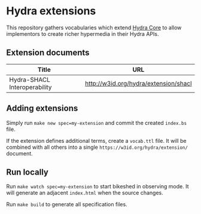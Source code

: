 # Hydra extensions

This repository gathers vocabularies which extend [Hydra Core](http://www.hydra-cg.com/spec/latest/core/) to allow implementors to create richer hypermedia in their Hydra APIs.

## Extension documents

<!-- please keep this sorted alphabetically -->

| Title | URL |
| -- | -- |
| Hydra-SHACL Interoperability | http://w3id.org/hydra/extension/shacl |

## Adding extensions

Simply run `make new spec=my-extension` and commit the created `index.bs` file.

If the extension defines additional terms, create a `vocab.ttl` file. It will be combined with all others into a single `https://w3id.org/hydra/extension/` document.

## Run locally

Run `make watch spec=my-extension` to start bikeshed in observing mode. It will generate an adjacent `index.html` when the source changes.

Run `make build` to generate all specification files.
